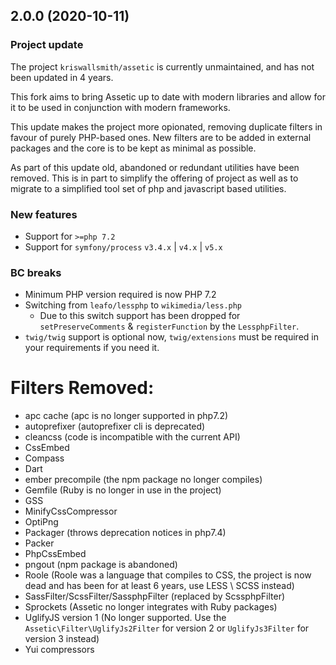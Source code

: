 2.0.0 (2020-10-11)
------------------

### Project update

The project `kriswallsmith/assetic` is currently unmaintained, and has not been
updated in 4 years.

This fork aims to bring Assetic up to date with modern libraries and allow for it
to be used in conjunction with modern frameworks.

This update makes the project more opionated, removing duplicate filters in favour of
purely PHP-based ones. New filters are to be added in external packages and the core
is to be kept as minimal as possible.

As part of this update old, abandoned or redundant utilities have been removed.
This is in part to simplify the offering of project as well as to migrate to
a simplified tool set of php and javascript based utilities.

### New features

* Support for `>=php 7.2`
* Support for `symfony/process` `v3.4.x` | `v4.x` | `v5.x`

### BC breaks

- Minimum PHP version required is now PHP 7.2
- Switching from `leafo/lessphp` to `wikimedia/less.php`
    - Due to this switch support has been dropped for `setPreserveComments` & `registerFunction` by the `LessphpFilter`.
- `twig/twig` support is optional now, `twig/extensions` must be required in your requirements if you need it.

# Filters Removed:
- apc cache (apc is no longer supported in php7.2)
- autoprefixer (autoprefixer cli is deprecated)
- cleancss (code is incompatible with the current API)
- CssEmbed
- Compass
- Dart
- ember precompile (the npm package no longer compiles)
- Gemfile (Ruby is no longer in use in the project)
- GSS
- MinifyCssCompressor
- OptiPng
- Packager (throws deprecation notices in php7.4)
- Packer
- PhpCssEmbed
- pngout (npm package is abandoned)
- Roole (Roole was a language that compiles to CSS, the project is now dead and has been for at least 6 years, use LESS \ SCSS instead)
- SassFilter/ScssFilter/SassphpFilter (replaced by ScssphpFilter) 
- Sprockets (Assetic no longer integrates with Ruby packages)
- UglifyJS version 1 (No longer supported. Use the `Assetic\Filter\UglifyJs2Filter` for version 2 or `UglifyJs3Filter` for version 3 instead)
- Yui compressors
